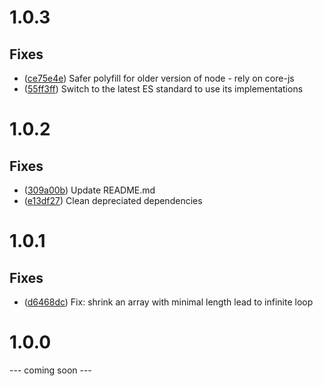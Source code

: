 # 1.0.3

## Fixes

* ([ce75e4e](/commit/ce75e4e)) Safer polyfill for older version of node - rely on core-js
* ([55ff3ff](/commit/55ff3ff)) Switch to the latest ES standard to use its implementations

# 1.0.2

## Fixes

* ([309a00b](/commit/309a00b)) Update README.md
* ([e13df27](/commit/e13df27)) Clean depreciated dependencies

# 1.0.1

## Fixes

* ([d6468dc](/commit/d6468dc)) Fix: shrink an array with minimal length lead to infinite loop

# 1.0.0

--- coming soon ---
